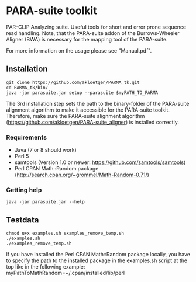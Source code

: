 # PARA-suite toolkit
PAR-CLIP Analyzing suite. Useful tools for short and error prone sequence read handling. Note, that the PARA-suite addon of the Burrows-Wheeler Aligner (BWA) is necessary for the mapping tool of the PARA-suite.

For more information on the usage please see "Manual.pdf".

## Installation
	git clone https://github.com/akloetgen/PARMA_tk.git
	cd PARMA_tk/bin/
	java -jar parasuite.jar setup --parasuite $myPATH_TO_PARMA

The 3rd installation step sets the path to the binary-folder of the PARA-suite alignment algorithm to make it accessible for the PARA-suite toolkit. Therefore, make sure the PARA-suite alignment algorithm (https://github.com/akloetgen/PARA-suite_aligner) is installed correctly.

### Requirements
- Java (7 or 8 should work)
- Perl 5
- samtools (Version 1.0 or newer: https://github.com/samtools/samtools) 
- Perl CPAN Math::Random package (http://search.cpan.org/~grommel/Math-Random-0.71/)

### Getting help
	java -jar parasuite.jar --help

## Testdata
	chmod u+x examples.sh examples_remove_temp.sh
	./examples.sh
	./examples_remove_temp.sh

If you have installed the Perl CPAN Math::Random package locally, you have to specify the path to the installed package in the examples.sh script at the top like in the following example:
	myPathToMathRandom=~/.cpan/installed/lib/perl
	
